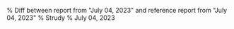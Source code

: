 % Diff between report from "July 04, 2023" and reference report from "July 04, 2023"
% Strudy
% July 04, 2023


